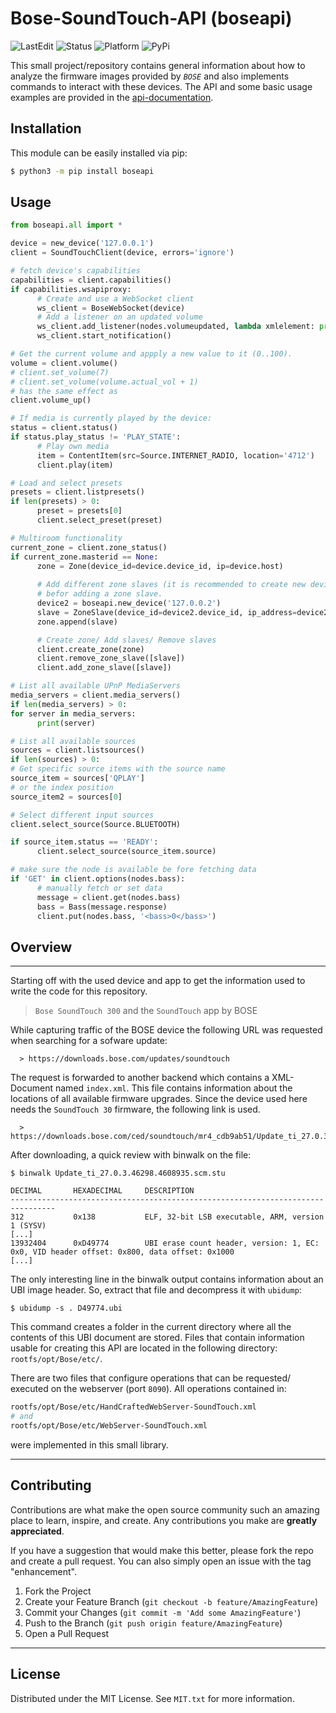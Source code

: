 # Bose-SoundTouch-API (boseapi)

![LastEdit](https://img.shields.io:/static/v1?label=LastEdit&message=03/06/2023&color=9cf)
![Status](https://img.shields.io:/static/v1?label=Status&message=DRAFT&color=orange)
![Platform](https://img.shields.io:/static/v1?label=Platforms&message=Linux|Windows&color=yellowgreen)
![PyPi](https://img.shields.io:/static/v1?label=PyPi&message=0.2.0&color=green)

This small project/repository contains general information about how to analyze the firmware images provided by _`BOSE`_ and also implements commands to interact with these devices. The API and some basic usage examples are provided in the [api-documentation](https://bose-soundtouch-api.readthedocs.io).

## Installation

This module can be easily installed via pip:
```bash
$ python3 -m pip install boseapi
```

## Usage

```python
from boseapi.all import *

device = new_device('127.0.0.1')
client = SoundTouchClient(device, errors='ignore')

# fetch device's capabilities
capabilities = client.capabilities()
if capabilities.wsapiproxy:
      # Create and use a WebSocket client
      ws_client = BoseWebSocket(device)
      # Add a listener on an updated volume
      ws_client.add_listener(nodes.volumeupdated, lambda xmlelement: print(xmlelement.tag))
      ws_client.start_notification()

# Get the current volume and appply a new value to it (0..100).
volume = client.volume()
# client.set_volume(7)
# client.set_volume(volume.actual_vol + 1) 
# has the same effect as
client.volume_up()

# If media is currently played by the device:
status = client.status()
if status.play_status != 'PLAY_STATE':
      # Play own media
      item = ContentItem(src=Source.INTERNET_RADIO, location='4712')
      client.play(item)

# Load and select presets
presets = client.listpresets()
if len(presets) > 0:
      preset = presets[0]
      client.select_preset(preset)

# Multiroom functionality
current_zone = client.zone_status()
if current_zone.masterid == None:
      zone = Zone(device_id=device.device_id, ip=device.host)
      
      # Add different zone slaves (it is recommended to create new devices
      # befor adding a zone slave.
      device2 = boseapi.new_device('127.0.0.2')
      slave = ZoneSlave(device_id=device2.device_id, ip_address=device2.host)
      zone.append(slave)

      # Create zone/ Add slaves/ Remove slaves
      client.create_zone(zone)
      client.remove_zone_slave([slave])
      client.add_zone_slave([slave])

# List all available UPnP MediaServers
media_servers = client.media_servers()
if len(media_servers) > 0:
for server in media_servers:
      print(server)

# List all available sources
sources = client.listsources()
if len(sources) > 0:
# Get specific source items with the source name
source_item = sources['QPLAY']
# or the index position
source_item2 = sources[0]

# Select different input sources
client.select_source(Source.BLUETOOTH)

if source_item.status == 'READY':
      client.select_source(source_item.source)

# make sure the node is available be fore fetching data
if 'GET' in client.options(nodes.bass):
      # manually fetch or set data
      message = client.get(nodes.bass)
      bass = Bass(message.response)
      client.put(nodes.bass, '<bass>0</bass>')
```

## Overview
---
Starting off with the used device and app to get the information used to write the code for this repository.

> `Bose SoundTouch 300` and the `SoundTouch` app by BOSE

While capturing traffic of the BOSE device the following URL was requested when searching for a sofware update:

      > https://downloads.bose.com/updates/soundtouch

The request is forwarded to another backend which contains a XML-Document named `index.xml`. This file contains information about the locations of all available firmware upgrades. Since the device used here needs the `SoundTouch 30` firmware, the following link is used.

      > https://downloads.bose.com/ced/soundtouch/mr4_cdb9ab51/Update_ti_27.0.3.46298.4608935.scm.stu

After downloading, a quick review with binwalk on the file:

```console
$ binwalk Update_ti_27.0.3.46298.4608935.scm.stu                                                 

DECIMAL       HEXADECIMAL     DESCRIPTION
--------------------------------------------------------------------------------
312           0x138           ELF, 32-bit LSB executable, ARM, version 1 (SYSV)
[...]
13932404      0xD49774        UBI erase count header, version: 1, EC: 0x0, VID header offset: 0x800, data offset: 0x1000
[...]
```

The only interesting line in the binwalk output contains information about an UBI image header. So, extract that file and decompress it with `ubidump`:

```console
$ ubidump -s . D49774.ubi
```

This command creates a folder in the current directory where all the contents of this UBI document are stored. Files that contain information usable for creating this API are located in the following directory: `rootfs/opt/Bose/etc/`.

There are two files that configure operations that can be requested/ executed on the webserver (port `8090`). All operations contained in:

```bash
rootfs/opt/Bose/etc/HandCraftedWebServer-SoundTouch.xml 
# and
rootfs/opt/Bose/etc/WebServer-SoundTouch.xml
```

were implemented in this small library.

---
## Contributing

Contributions are what make the open source community such an amazing place to learn, inspire, and create. Any contributions you make are **greatly appreciated**.

If you have a suggestion that would make this better, please fork the repo and create a pull request. You can also simply open an issue with the tag "enhancement".

1. Fork the Project
2. Create your Feature Branch (`git checkout -b feature/AmazingFeature`)
3. Commit your Changes (`git commit -m 'Add some AmazingFeature'`)
4. Push to the Branch (`git push origin feature/AmazingFeature`)
5. Open a Pull Request

<!-- LICENSE -->
---
## License

Distributed under the MIT License. See `MIT.txt` for more information.

